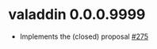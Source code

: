 # valaddin 0.0.0.9999

* Implements the (closed) proposal
[#275](https://github.com/hadley/purrr/issues/275)
